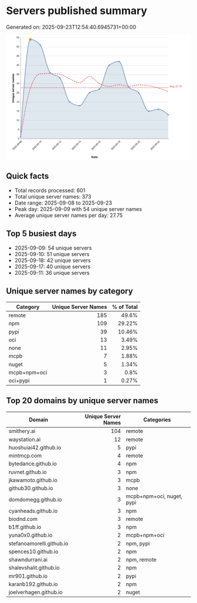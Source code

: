 # Servers published summary

Generated on: 2025-09-23T12:54:40.6945731+00:00

![Unique servers per day](servers-per-day.svg)

## Quick facts
- Total records processed: 601
- Total unique server names: 373
- Date range: 2025-09-08 to 2025-09-23
- Peak day: 2025-09-09 with 54 unique server names
- Average unique server names per day: 27.75

## Top 5 busiest days
- 2025-09-09: 54 unique servers
- 2025-09-10: 51 unique servers
- 2025-09-18: 42 unique servers
- 2025-09-17: 40 unique servers
- 2025-09-11: 36 unique servers

## Unique server names by category

| Category | Unique Server Names | % of Total |
|----------|---------------------:|-----------:|
| remote | 185 | 49.6% |
| npm | 109 | 29.22% |
| pypi | 39 | 10.46% |
| oci | 13 | 3.49% |
| none | 11 | 2.95% |
| mcpb | 7 | 1.88% |
| nuget | 5 | 1.34% |
| mcpb+npm+oci | 3 | 0.8% |
| oci+pypi | 1 | 0.27% |

## Top 20 domains by unique server names

| Domain | Unique Server Names | Categories |
|--------|---------------------:|------------|
| smithery.ai | 104 | remote |
| waystation.ai | 12 | remote |
| huoshuiai42.github.io | 5 | pypi |
| mintmcp.com | 4 | remote |
| bytedance.github.io | 4 | npm |
| ruvnet.github.io | 3 | npm |
| jkawamoto.github.io | 3 | mcpb |
| github30.github.io | 3 | none |
| domdomegg.github.io | 3 | mcpb+npm+oci, nuget, pypi |
| cyanheads.github.io | 3 | npm |
| biodnd.com | 3 | remote |
| b1ff.github.io | 3 | npm |
| yuna0x0.github.io | 2 | mcpb+npm+oci |
| stefanoamorelli.github.io | 2 | npm, pypi |
| spences10.github.io | 2 | npm |
| shawndurrani.ai | 2 | npm, remote |
| shalevshalit.github.io | 2 | npm |
| mr901.github.io | 2 | pypi |
| karanb192.github.io | 2 | npm |
| joelverhagen.github.io | 2 | nuget |
